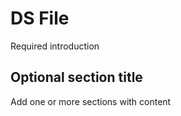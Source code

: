 # DS File

Required introduction



## Optional section title

Add one or more sections with content


